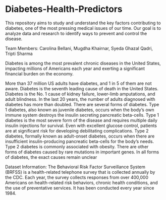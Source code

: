 # Diabetes-Health-Predictors
This repository aims to study and understand the key factors contributing to diabetes, one of the most pressing medical issues of our time. Our goal is to analyze data and research to identify ways to prevent and control the disease.

Team Members: Carolina Bellani, Mugdha Khairnar, Syeda Ghazal Qadri, Tripti Sharma

Diabetes is among the most prevalent chronic diseases in the United States, impacting millions of Americans each year and exerting a significant financial burden on the economy.

More than 37 million US adults have diabetes, and 1 in 5 of them are not aware.
Diabetes is the seventh leading cause of death in the United States.
Diabetes is the No. 1 cause of kidney failure, lower-limb amputations, and adult blindness.
In the last 20 years, the number of adults diagnosed with diabetes has more than doubled.
There are several forms of diabetes. Type 1 diabetes, also known as juvenile diabetes, occurs when the body’s own immune system destroys the insulin secreting pancreatic beta-cells. Type 1 diabetes is the most severe form of the disease and requires multiple daily insulin injections for survival. Even with excellent glucose control, patients are at significant risk for developing debilitating complications. Type 2 diabetes, formally known as adult-onset diabetes, occurs when there are insufficient insulin-producing pancreatic beta-cells for the body’s needs. Type 2 diabetes is commonly associated with obesity. There are other forms of diabetes caused by rare mutations in important genes. In all forms of diabetes, the exact causes remain unclear

Dataset Information: The Behavioral Risk Factor Surveillance System (BRFSS) is a health-related telephone survey that is collected annually by the CDC. Each year, the survey collects responses from over 400,000 Americans on health-related risk behaviors, chronic health conditions, and the use of preventative services. It has been conducted every year since 1984.
